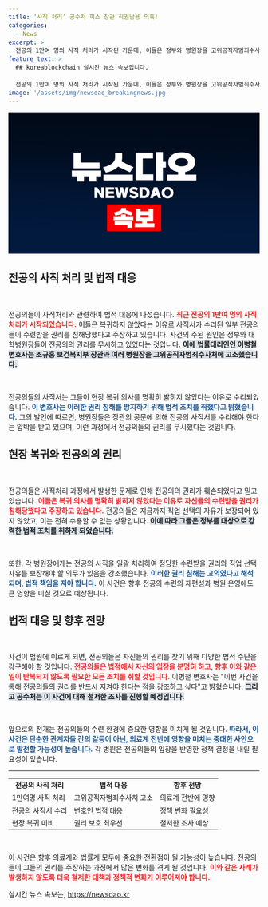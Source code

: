 ```yaml
---
title: ‘사직 처리’ 공수처 피소 장관 직권남용 의혹!
categories:
  - News
excerpt: >
  전공의 1만여 명의 사직 처리가 시작된 가운데, 이들은 정부와 병원장을 고위공직자범죄수사처에 고소하며 권리 침해를 주장하고 있습니다. 의료 현장의 갈등이 격화되고 있는 이 시점, 사건의 전개가 주목받고 있습니다.
feature_text: >
  ## koreablockchain 실시간 뉴스 속보입니다.

  전공의 1만여 명의 사직 처리가 시작된 가운데, 이들은 정부와 병원장을 고위공직자범죄수사처에 고소하며 권리 침해를 주장하고 있습니다. 의료 현장의 갈등이 격화되고 있는 이 시점, 사건의 전개가 주목받고 있습니다.
image: '/assets/img/newsdao_breakingnews.jpg'
---
```


<p><img src="/assets/img/newsdao_breakingnews.jpg" alt="koreablockchain 속보" /></p>

<h2 data-ke-size="size26">전공의 사직 처리 및 법적 대응</h2>

<p data-ke-size="size16">&nbsp;</p>

<p>전공의들이 사직처리와 관련하여 법적 대응에 나섰습니다. <b><span style="color: #ee2323;">최근 전공의 1만여 명의 사직 처리가 시작되었습니다.</span></b> 이들은 복귀하지 않았다는 이유로 사직서가 수리된 일부 전공의들이 수련받을 권리를 침해당했다고 주장하고 있습니다. 사건의 주된 원인은 정부와 대학병원장들이 전공의의 권리를 무시하고 있었다는 것입니다. <b><span style="background-color: #21538527;">이에 법률대리인인 이병철 변호사는 조규홍 보건복지부 장관과 여러 병원장을 고위공직자범죄수사처에 고소했습니다.</span></b> </p>

<p><br></p>

<p>전공의들의 사직서는 그들이 현장 복귀 의사를 명확히 밝히지 않았다는 이유로 수리되었습니다. <b><span style="color: #1a5490;">이 변호사는 이러한 권리 침해를 방지하기 위해 법적 조치를 취했다고 밝혔습니다.</span></b> 그의 발언에 따르면, 병원장들은 장관의 공문에 의해 전공의 사직서를 수리해야 한다는 압박을 받고 있으며, 이런 과정에서 전공의들의 권리를 무시했다는 것입니다. </p>

<h2 data-ke-size="size26">현장 복귀와 전공의의 권리</h2>

<p data-ke-size="size16">&nbsp;</p>

<p>전공의들은 사직처리 과정에서 발생한 문제로 인해 전공의의 권리가 훼손되었다고 믿고 있습니다. <b><span style="color: #ee2323;">이들은 복귀 의사를 명확히 밝히지 않았다는 이유로 자신들의 수련받을 권리가 침해당했다고 주장하고 있습니다.</span></b> 전공의들은 지금까지 직업 선택의 자유가 보장되어 있지 않았고, 이는 전혀 수용할 수 없는 상황입니다. <b><span style="background-color: #21538527;">이에 따라 그들은 정부를 대상으로 강력한 법적 조치를 취하게 되었습니다.</span></b></p>

<p><br></p>

<p>또한, 각 병원장에게는 전공의 사직을 일괄 처리하여 정당한 수련받을 권리와 직업 선택 자유를 보장해야 할 의무가 있음을 강조했습니다. <b><span style="color: #1a5490;">이러한 권리 침해는 고의였다고 해석되며, 법적 책임을 져야 합니다.</span></b> 이 사건은 향후 전공의 수련의 재편성과 병원 운영에도 큰 영향을 미칠 것으로 예상됩니다. </p>

<h2 data-ke-size="size26">법적 대응 및 향후 전망</h2>

<p data-ke-size="size16">&nbsp;</p>

<p>사건이 법원에 이르게 되면, 전공의들은 자신들의 권리를 찾기 위해 다양한 법적 수단을 강구해야 할 것입니다. <b><span style="color: #ee2323;">전공의들은 법정에서 자신의 입장을 분명히 하고, 향후 이와 같은 일이 반복되지 않도록 필요한 모든 조치를 취할 것입니다.</span></b> 이병철 변호사는 "이번 사건을 통해 전공의들의 권리를 반드시 지켜야 한다는 점을 강조하고 싶다"고 밝혔습니다. <b><span style="background-color: #21538527;">그리고 공수처는 이 사건에 대해 철저한 조사를 진행할 예정입니다.</span></b></p>

<p><br></p>

<p>앞으로의 전개는 전공의들의 수련 환경에 중요한 영향을 미치게 될 것입니다. <b><span style="color: #1a5490;">따라서, 이 사건은 단순한 관계자들 간의 갈등이 아닌, 의료계 전반에 영향을 미치는 중대한 사안으로 발전할 가능성이 높습니다.</span></b> 각 병원은 전공의들의 입장을 반영한 정책 결정을 내릴 필요성이 있습니다. </p>

<hr>

<table style="width: 100%; border-collapse: collapse;">
<tr>
<td style="text-align: center; height: 17px;"><b>전공의 사직 처리</b></td>
<td style="text-align: center; height: 17px;"><b>법적 대응</b></td>
<td style="text-align: center; height: 17px;"><b>향후 전망</b></td>
</tr>
<tr>
<td style="height: 17px;">1만여명 사직 처리</td>
<td style="height: 17px;">고위공직자범죄수사처 고소</td>
<td style="height: 17px;">의료계 전반에 영향</td>
</tr>
<tr>
<td style="height: 17px;">전공의 사직서 수리</td>
<td style="height: 17px;">변호인 법적 대응</td>
<td style="height: 17px;">정책 변화 필요성</td>
</tr>
<tr>
<td style="height: 17px;">현장 복귀 미비</td>
<td style="height: 17px;">권리 보호 최우선</td>
<td style="height: 17px;">철저한 조사 예상</td>
</tr>
</table>

<p data-ke-size="size16">&nbsp;</p>

<p>이 사건은 향후 의료계와 법률계 모두에 중요한 전환점이 될 가능성이 높습니다. 전공의들이 그들의 권리를 주장하는 과정에서 많은 변화를 겪게 될 것입니다. <b><span style="color: #ee2323;">이와 같은 사례가 발생하지 않도록 더욱 철저한 대책과 정책적 변화가 이루어져야 합니다.</span></b></p>
실시간 뉴스 속보는, <a href="https://newsdao.kr" rel="dofollow">https://newsdao.kr</a>


